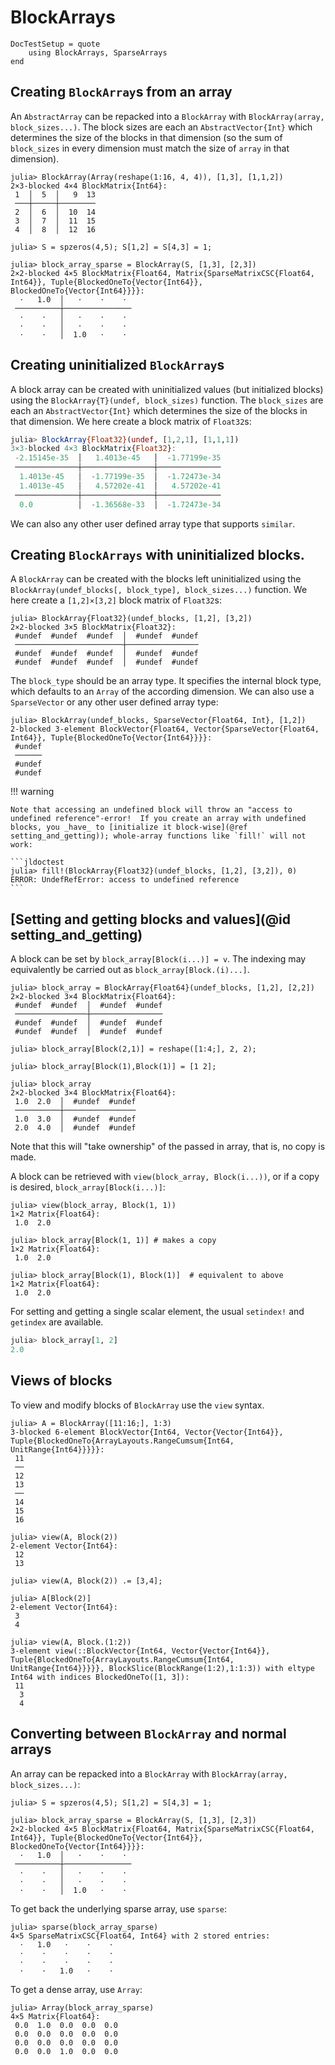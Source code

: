# BlockArrays

```@meta
DocTestSetup = quote
    using BlockArrays, SparseArrays
end
```

## Creating `BlockArray`s from an array

An `AbstractArray` can be repacked into a `BlockArray` with `BlockArray(array, block_sizes...)`.  The block sizes are each an `AbstractVector{Int}` which determines the size of the blocks in that dimension (so the sum of `block_sizes` in every dimension must match the size of `array` in that dimension).

```jldoctest
julia> BlockArray(Array(reshape(1:16, 4, 4)), [1,3], [1,1,2])
2×3-blocked 4×4 BlockMatrix{Int64}:
 1  │  5  │   9  13
 ───┼─────┼────────
 2  │  6  │  10  14
 3  │  7  │  11  15
 4  │  8  │  12  16

julia> S = spzeros(4,5); S[1,2] = S[4,3] = 1;

julia> block_array_sparse = BlockArray(S, [1,3], [2,3])
2×2-blocked 4×5 BlockMatrix{Float64, Matrix{SparseMatrixCSC{Float64, Int64}}, Tuple{BlockedOneTo{Vector{Int64}}, BlockedOneTo{Vector{Int64}}}}:
  ⋅   1.0  │   ⋅    ⋅    ⋅ 
 ──────────┼───────────────
  ⋅    ⋅   │   ⋅    ⋅    ⋅ 
  ⋅    ⋅   │   ⋅    ⋅    ⋅ 
  ⋅    ⋅   │  1.0   ⋅    ⋅ 
```


## Creating uninitialized `BlockArray`s

A block array can be created with uninitialized values (but initialized blocks) using the
`BlockArray{T}(undef, block_sizes)` function. The `block_sizes` are each an `AbstractVector{Int}` which determines the size of the blocks in that dimension. We here create a block matrix of `Float32`s:

```julia
julia> BlockArray{Float32}(undef, [1,2,1], [1,1,1])
3×3-blocked 4×3 BlockMatrix{Float32}:
 -2.15145e-35  │   1.4013e-45   │  -1.77199e-35
 ──────────────┼────────────────┼──────────────
  1.4013e-45   │  -1.77199e-35  │  -1.72473e-34
  1.4013e-45   │   4.57202e-41  │   4.57202e-41
 ──────────────┼────────────────┼──────────────
  0.0          │  -1.36568e-33  │  -1.72473e-34
```

We can also any other user defined array type that supports `similar`.


## Creating `BlockArrays` with uninitialized blocks.

A `BlockArray` can be created with the blocks left uninitialized using the `BlockArray(undef_blocks[, block_type], block_sizes...)` function.  We here create a `[1,2]×[3,2]` block matrix of `Float32`s:

```jldoctest
julia> BlockArray{Float32}(undef_blocks, [1,2], [3,2])
2×2-blocked 3×5 BlockMatrix{Float32}:
 #undef  #undef  #undef  │  #undef  #undef
 ────────────────────────┼────────────────
 #undef  #undef  #undef  │  #undef  #undef
 #undef  #undef  #undef  │  #undef  #undef
```

The `block_type` should be an array type.  It specifies the internal block type, which defaults to an `Array` of the according dimension.  We can also use a `SparseVector` or any other user defined array type:

```jldoctest
julia> BlockArray(undef_blocks, SparseVector{Float64, Int}, [1,2])
2-blocked 3-element BlockVector{Float64, Vector{SparseVector{Float64, Int64}}, Tuple{BlockedOneTo{Vector{Int64}}}}:
 #undef
 ──────
 #undef
 #undef
```

!!! warning

    Note that accessing an undefined block will throw an "access to undefined reference"-error!  If you create an array with undefined blocks, you _have_ to [initialize it block-wise](@ref setting_and_getting)); whole-array functions like `fill!` will not work:

    ```jldoctest
    julia> fill!(BlockArray{Float32}(undef_blocks, [1,2], [3,2]), 0)
    ERROR: UndefRefError: access to undefined reference
    ```

## [Setting and getting blocks and values](@id setting_and_getting)

A block can be set by  `block_array[Block(i...)] = v`. The indexing may equivalently be carried out as
`block_array[Block.(i)...]`.

```jldoctest block_array
julia> block_array = BlockArray{Float64}(undef_blocks, [1,2], [2,2])
2×2-blocked 3×4 BlockMatrix{Float64}:
 #undef  #undef  │  #undef  #undef
 ────────────────┼────────────────
 #undef  #undef  │  #undef  #undef
 #undef  #undef  │  #undef  #undef

julia> block_array[Block(2,1)] = reshape([1:4;], 2, 2);

julia> block_array[Block(1),Block(1)] = [1 2];

julia> block_array
2×2-blocked 3×4 BlockMatrix{Float64}:
 1.0  2.0  │  #undef  #undef
 ──────────┼────────────────
 1.0  3.0  │  #undef  #undef
 2.0  4.0  │  #undef  #undef
```

Note that this will "take ownership" of the passed in array, that is, no copy is made.

A block can be retrieved with `view(block_array, Block(i...))`,
or if a copy is desired, `block_array[Block(i...)]`:

```jldoctest block_array
julia> view(block_array, Block(1, 1))
1×2 Matrix{Float64}:
 1.0  2.0

julia> block_array[Block(1, 1)] # makes a copy
1×2 Matrix{Float64}:
 1.0  2.0

julia> block_array[Block(1), Block(1)]  # equivalent to above
1×2 Matrix{Float64}:
 1.0  2.0
```

For setting and getting a single scalar element, the usual `setindex!` and `getindex` are available.

```jl
julia> block_array[1, 2]
2.0
```

## Views of blocks

To view and modify blocks of `BlockArray` use the `view` syntax.
```jldoctest
julia> A = BlockArray([11:16;], 1:3)
3-blocked 6-element BlockVector{Int64, Vector{Vector{Int64}}, Tuple{BlockedOneTo{ArrayLayouts.RangeCumsum{Int64, UnitRange{Int64}}}}}:
 11
 ──
 12
 13
 ──
 14
 15
 16

julia> view(A, Block(2))
2-element Vector{Int64}:
 12
 13

julia> view(A, Block(2)) .= [3,4];

julia> A[Block(2)]
2-element Vector{Int64}:
 3
 4

julia> view(A, Block.(1:2))
3-element view(::BlockVector{Int64, Vector{Vector{Int64}}, Tuple{BlockedOneTo{ArrayLayouts.RangeCumsum{Int64, UnitRange{Int64}}}}}, BlockSlice(BlockRange(1:2),1:1:3)) with eltype Int64 with indices BlockedOneTo([1, 3]):
 11
  3
  4
```

## Converting between `BlockArray` and normal arrays

An array can be repacked into a `BlockArray` with `BlockArray(array, block_sizes...)`:

```jldoctest repack
julia> S = spzeros(4,5); S[1,2] = S[4,3] = 1;

julia> block_array_sparse = BlockArray(S, [1,3], [2,3])
2×2-blocked 4×5 BlockMatrix{Float64, Matrix{SparseMatrixCSC{Float64, Int64}}, Tuple{BlockedOneTo{Vector{Int64}}, BlockedOneTo{Vector{Int64}}}}:
  ⋅   1.0  │   ⋅    ⋅    ⋅ 
 ──────────┼───────────────
  ⋅    ⋅   │   ⋅    ⋅    ⋅ 
  ⋅    ⋅   │   ⋅    ⋅    ⋅ 
  ⋅    ⋅   │  1.0   ⋅    ⋅ 
```

To get back the underlying sparse array, use `sparse`:

```jldoctest repack
julia> sparse(block_array_sparse)
4×5 SparseMatrixCSC{Float64, Int64} with 2 stored entries:
  ⋅   1.0   ⋅    ⋅    ⋅ 
  ⋅    ⋅    ⋅    ⋅    ⋅ 
  ⋅    ⋅    ⋅    ⋅    ⋅ 
  ⋅    ⋅   1.0   ⋅    ⋅ 
```

To get a dense array, use `Array`:
```jldoctest repack
julia> Array(block_array_sparse)
4×5 Matrix{Float64}:
 0.0  1.0  0.0  0.0  0.0
 0.0  0.0  0.0  0.0  0.0
 0.0  0.0  0.0  0.0  0.0
 0.0  0.0  1.0  0.0  0.0
```
